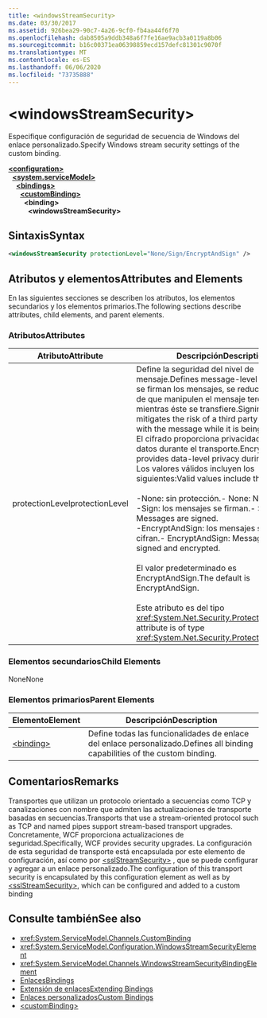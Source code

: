 ```yaml
---
title: <windowsStreamSecurity>
ms.date: 03/30/2017
ms.assetid: 926bea29-90c7-4a26-9cf0-fb4aa44f6f70
ms.openlocfilehash: dab8505a9ddb348a6f7fe16ae9acb3a0119a8b06
ms.sourcegitcommit: b16c00371ea06398859ecd157defc81301c9070f
ms.translationtype: MT
ms.contentlocale: es-ES
ms.lasthandoff: 06/06/2020
ms.locfileid: "73735888"
---
```

# \<windowsStreamSecurity>
<span data-ttu-id="1f3a4-101">Especifique configuración de seguridad de secuencia de Windows del enlace personalizado.</span><span class="sxs-lookup"><span data-stu-id="1f3a4-101">Specify Windows stream security settings of the custom binding.</span></span>  
  
[**\<configuration>**](../configuration-element.md)\
&nbsp;&nbsp;[**\<system.serviceModel>**](system-servicemodel.md)\
&nbsp;&nbsp;&nbsp;&nbsp;[**\<bindings>**](bindings.md)\
&nbsp;&nbsp;&nbsp;&nbsp;&nbsp;&nbsp;[**\<customBinding>**](custombinding.md)\
&nbsp;&nbsp;&nbsp;&nbsp;&nbsp;&nbsp;&nbsp;&nbsp;**\<binding>**\
&nbsp;&nbsp;&nbsp;&nbsp;&nbsp;&nbsp;&nbsp;&nbsp;&nbsp;&nbsp;**\<windowsStreamSecurity>**  
  
## <a name="syntax"></a><span data-ttu-id="1f3a4-102">Sintaxis</span><span class="sxs-lookup"><span data-stu-id="1f3a4-102">Syntax</span></span>  
  
```xml  
<windowsStreamSecurity protectionLevel="None/Sign/EncryptAndSign" />
```  
  
## <a name="attributes-and-elements"></a><span data-ttu-id="1f3a4-103">Atributos y elementos</span><span class="sxs-lookup"><span data-stu-id="1f3a4-103">Attributes and Elements</span></span>  
 <span data-ttu-id="1f3a4-104">En las siguientes secciones se describen los atributos, los elementos secundarios y los elementos primarios.</span><span class="sxs-lookup"><span data-stu-id="1f3a4-104">The following sections describe attributes, child elements, and parent elements.</span></span>  
  
### <a name="attributes"></a><span data-ttu-id="1f3a4-105">Atributos</span><span class="sxs-lookup"><span data-stu-id="1f3a4-105">Attributes</span></span>  
  
|<span data-ttu-id="1f3a4-106">Atributo</span><span class="sxs-lookup"><span data-stu-id="1f3a4-106">Attribute</span></span>|<span data-ttu-id="1f3a4-107">Descripción</span><span class="sxs-lookup"><span data-stu-id="1f3a4-107">Description</span></span>|  
|---------------|-----------------|  
|<span data-ttu-id="1f3a4-108">protectionLevel</span><span class="sxs-lookup"><span data-stu-id="1f3a4-108">protectionLevel</span></span>|<span data-ttu-id="1f3a4-109">Define la seguridad del nivel de mensaje.</span><span class="sxs-lookup"><span data-stu-id="1f3a4-109">Defines message-level security.</span></span> <span data-ttu-id="1f3a4-110">Si se firman los mensajes, se reduce el riesgo de que manipulen el mensaje terceros mientras éste se transfiere.</span><span class="sxs-lookup"><span data-stu-id="1f3a4-110">Signing messages mitigates the risk of a third party tampering with the message while it is being transferred.</span></span> <span data-ttu-id="1f3a4-111">El cifrado proporciona privacidad de nivel de datos durante el transporte.</span><span class="sxs-lookup"><span data-stu-id="1f3a4-111">Encryption provides data-level privacy during transport.</span></span> <span data-ttu-id="1f3a4-112">Los valores válidos incluyen los siguientes:</span><span class="sxs-lookup"><span data-stu-id="1f3a4-112">Valid values include the following:</span></span><br /><br /> <span data-ttu-id="1f3a4-113">-None: sin protección.</span><span class="sxs-lookup"><span data-stu-id="1f3a4-113">-   None: No protection.</span></span><br /><span data-ttu-id="1f3a4-114">-Sign: los mensajes se firman.</span><span class="sxs-lookup"><span data-stu-id="1f3a4-114">-   Sign: Messages are signed.</span></span><br /><span data-ttu-id="1f3a4-115">-EncryptAndSign: los mensajes se firman y cifran.</span><span class="sxs-lookup"><span data-stu-id="1f3a4-115">-   EncryptAndSign: Messages are signed and encrypted.</span></span><br /><br /> <span data-ttu-id="1f3a4-116">El valor predeterminado es EncryptAndSign.</span><span class="sxs-lookup"><span data-stu-id="1f3a4-116">The default is EncryptAndSign.</span></span><br /><br /> <span data-ttu-id="1f3a4-117">Este atributo es del tipo <xref:System.Net.Security.ProtectionLevel>.</span><span class="sxs-lookup"><span data-stu-id="1f3a4-117">This attribute is of type <xref:System.Net.Security.ProtectionLevel>.</span></span>|  
  
### <a name="child-elements"></a><span data-ttu-id="1f3a4-118">Elementos secundarios</span><span class="sxs-lookup"><span data-stu-id="1f3a4-118">Child Elements</span></span>  
 <span data-ttu-id="1f3a4-119">None</span><span class="sxs-lookup"><span data-stu-id="1f3a4-119">None</span></span>  
  
### <a name="parent-elements"></a><span data-ttu-id="1f3a4-120">Elementos primarios</span><span class="sxs-lookup"><span data-stu-id="1f3a4-120">Parent Elements</span></span>  
  
|<span data-ttu-id="1f3a4-121">Elemento</span><span class="sxs-lookup"><span data-stu-id="1f3a4-121">Element</span></span>|<span data-ttu-id="1f3a4-122">Descripción</span><span class="sxs-lookup"><span data-stu-id="1f3a4-122">Description</span></span>|  
|-------------|-----------------|  
|[\<binding>](bindings.md)|<span data-ttu-id="1f3a4-123">Define todas las funcionalidades de enlace del enlace personalizado.</span><span class="sxs-lookup"><span data-stu-id="1f3a4-123">Defines all binding capabilities of the custom binding.</span></span>|  
  
## <a name="remarks"></a><span data-ttu-id="1f3a4-124">Comentarios</span><span class="sxs-lookup"><span data-stu-id="1f3a4-124">Remarks</span></span>  
 <span data-ttu-id="1f3a4-125">Transportes que utilizan un protocolo orientado a secuencias como TCP y canalizaciones con nombre que admiten las actualizaciones de transporte basadas en secuencias.</span><span class="sxs-lookup"><span data-stu-id="1f3a4-125">Transports that use a stream-oriented protocol such as TCP and named pipes support stream-based transport upgrades.</span></span> <span data-ttu-id="1f3a4-126">Concretamente, WCF proporciona actualizaciones de seguridad.</span><span class="sxs-lookup"><span data-stu-id="1f3a4-126">Specifically, WCF provides security upgrades.</span></span> <span data-ttu-id="1f3a4-127">La configuración de esta seguridad de transporte está encapsulada por este elemento de configuración, así como por [\<sslStreamSecurity>](sslstreamsecurity.md) , que se puede configurar y agregar a un enlace personalizado.</span><span class="sxs-lookup"><span data-stu-id="1f3a4-127">The configuration of this transport security is encapsulated by this configuration element  as well as by [\<sslStreamSecurity>](sslstreamsecurity.md), which can be configured and added to a custom binding</span></span>  
  
## <a name="see-also"></a><span data-ttu-id="1f3a4-128">Consulte también</span><span class="sxs-lookup"><span data-stu-id="1f3a4-128">See also</span></span>

- <xref:System.ServiceModel.Channels.CustomBinding>
- <xref:System.ServiceModel.Configuration.WindowsStreamSecurityElement>
- <xref:System.ServiceModel.Channels.WindowsStreamSecurityBindingElement>
- [<span data-ttu-id="1f3a4-129">Enlaces</span><span class="sxs-lookup"><span data-stu-id="1f3a4-129">Bindings</span></span>](../../../wcf/bindings.md)
- [<span data-ttu-id="1f3a4-130">Extensión de enlaces</span><span class="sxs-lookup"><span data-stu-id="1f3a4-130">Extending Bindings</span></span>](../../../wcf/extending/extending-bindings.md)
- [<span data-ttu-id="1f3a4-131">Enlaces personalizados</span><span class="sxs-lookup"><span data-stu-id="1f3a4-131">Custom Bindings</span></span>](../../../wcf/extending/custom-bindings.md)
- [\<customBinding>](custombinding.md)
